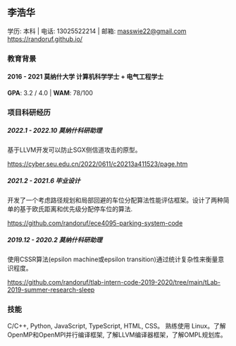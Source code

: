 ## 李浩华

学历: 本科 | 电话: 13025522214 | 邮箱: masswie22@gmail.com
 https://randoruf.github.io/

### 教育背景

#### 2016 - 2021 莫纳什大学 计算机科学学士 + 电气工程学士

**GPA**: 3.2 / 4.0  | **WAM**: 78/100

### 项目科研经历

##### 2022.1 - 2022.10 莫纳什科研助理 

基于LLVM开发可以防止SGX侧信道攻击的原型。

https://cyber.seu.edu.cn/2022/0611/c20213a411523/page.htm

##### 2021.2 - 2021.6 毕业设计

开发了一个考虑路径规划和局部回避的车位分配算法性能评估框架。设计了两种简单的基于欧氏距离和优先级分配停车位的算法.

https://github.com/randoruf/ece4095-parking-system-code

##### 2019.12 - 2020.2 莫纳什科研助理 

使用CSSR算法(epsilon machine或epsilon transition)通过统计复杂性来衡量意识程度。 

https://github.com/randoruf/tlab-intern-code-2019-2020/tree/main/tLab-2019-summer-research-sleep


### 技能

C/C++, Python, JavaScript, TypeScript, HTML, CSS。 熟练使用 Linux。了解OpenMP和OpenMPI并行编译框架, 了解LLVM编译器框架，了解OMPL规划库。

